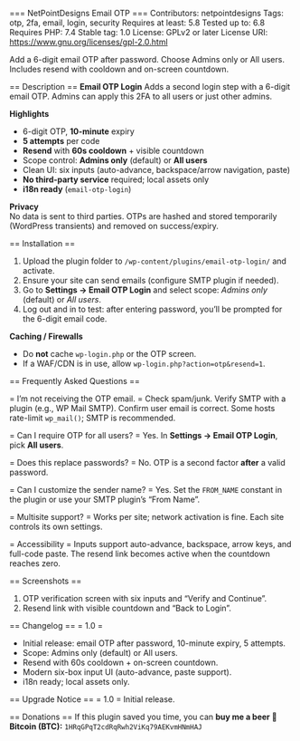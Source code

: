 === NetPointDesigns Email OTP ===
Contributors: netpointdesigns
Tags: otp, 2fa, email, login, security
Requires at least: 5.8
Tested up to: 6.8
Requires PHP: 7.4
Stable tag: 1.0
License: GPLv2 or later
License URI: https://www.gnu.org/licenses/gpl-2.0.html

Add a 6-digit email OTP after password. Choose Admins only or All users. Includes resend with cooldown and on-screen countdown.

== Description ==
**Email OTP Login** Adds a second login step with a 6-digit email OTP. Admins can apply this 2FA to all users or just other admins.

**Highlights**
- 6-digit OTP, **10-minute** expiry
- **5 attempts** per code
- **Resend** with **60s cooldown** + visible countdown
- Scope control: **Admins only** (default) or **All users**
- Clean UI: six inputs (auto-advance, backspace/arrow navigation, paste)
- **No third-party service** required; local assets only
- **i18n ready** (`email-otp-login`)

**Privacy**  
No data is sent to third parties. OTPs are hashed and stored temporarily (WordPress transients) and removed on success/expiry.

== Installation ==
1. Upload the plugin folder to `/wp-content/plugins/email-otp-login/` and activate.
2. Ensure your site can send emails (configure SMTP plugin if needed).
3. Go to **Settings → Email OTP Login** and select scope: *Admins only* (default) or *All users*.
4. Log out and in to test: after entering password, you’ll be prompted for the 6-digit email code.

**Caching / Firewalls**
- Do **not** cache `wp-login.php` or the OTP screen.
- If a WAF/CDN is in use, allow `wp-login.php?action=otp&resend=1`.

== Frequently Asked Questions ==

= I’m not receiving the OTP email. =
Check spam/junk. Verify SMTP with a plugin (e.g., WP Mail SMTP). Confirm user email is correct. Some hosts rate-limit `wp_mail()`; SMTP is recommended.

= Can I require OTP for all users? =
Yes. In **Settings → Email OTP Login**, pick **All users**.

= Does this replace passwords? =
No. OTP is a second factor **after** a valid password.

= Can I customize the sender name? =
Yes. Set the `FROM_NAME` constant in the plugin or use your SMTP plugin’s “From Name”.

= Multisite support? =
Works per site; network activation is fine. Each site controls its own settings.

= Accessibility =
Inputs support auto-advance, backspace, arrow keys, and full-code paste. The resend link becomes active when the countdown reaches zero.

== Screenshots ==
1. OTP verification screen with six inputs and “Verify and Continue”.
2. Resend link with visible countdown and “Back to Login”.

== Changelog ==
= 1.0 =
* Initial release: email OTP after password, 10-minute expiry, 5 attempts.
* Scope: Admins only (default) or All users.
* Resend with 60s cooldown + on-screen countdown.
* Modern six-box input UI (auto-advance, paste support).
* i18n ready; local assets only.

== Upgrade Notice ==
= 1.0 =
Initial release.

== Donations ==
If this plugin saved you time, you can **buy me a beer 🍺**  
**Bitcoin (BTC):** `1HRqGPqT2cdRqRwh2ViKq79AEKvmHNmHAJ`
